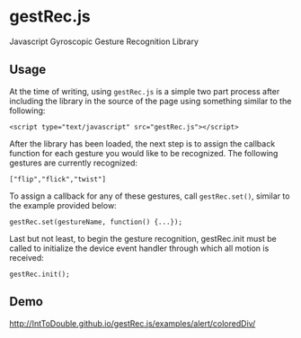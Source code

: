 gestRec.js
=======

Javascript Gyroscopic Gesture Recognition Library

## Usage

At the time of writing, using `gestRec.js` is a simple two part process after including the library in the source of the page using something similar to the following:

`<script type="text/javascript" src="gestRec.js"></script>`

After the library has been loaded, the next step is to assign the callback function for each gesture you would like to be recognized. The following gestures are currently recognized:

`["flip","flick","twist"]`

To assign a callback for any of these gestures, call `gestRec.set()`, similar to the example provided below:

`gestRec.set(gestureName, function() {...});`

Last but not least, to begin the gesture recognition, gestRec.init must be called to initialize the device event handler through which all motion is received:

`gestRec.init();`

## Demo

http://IntToDouble.github.io/gestRec.js/examples/alert/coloredDiv/


